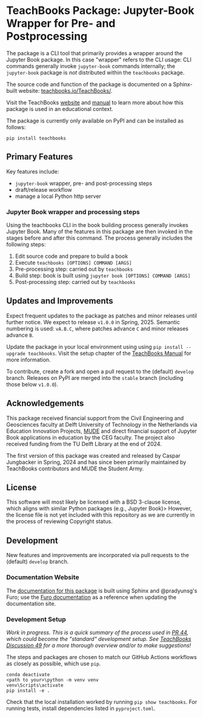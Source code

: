 # TeachBooks Package: Jupyter-Book Wrapper for Pre- and Postprocessing

The package is a CLI tool that primarily provides a wrapper around the Jupyter Book package. In this case "wrapper" refers to the CLI usage: CLI commands generally invoke `jupyter-book` commands internally; the `jupyter-book` package is _not_ distributed within the `teachbooks` package.

The source code and function of the package is documented on a Sphinx-built website: [teachbooks.io/TeachBooks/](https://teachbooks.io/TeachBooks/).

Visit the TeachBooks [website](https://teachbooks.io) and [manual](https://teachbooks.io) to learn more about how this package is used in an educational context.

The package is currently only available on PyPI and can be installed as follows:

```
pip install teachbooks
```

## Primary Features

Key features include:
- `jupyter-book` wrapper, pre- and post-processing steps
- draft/release workflow
- manage a local Python http server

### Jupyter Book wrapper and processing steps

Using the teachbooks CLI in the book building process generally invokes Jupyter Book. Many of the features in this package are then invoked in the stages before and after this command. The process generally includes the following steps:

1. Edit source code and prepare to build a book
2. Execute `teachbooks [OPTIONS] COMMAND [ARGS]`
3. Pre-processing step: carried out by `teachbooks`
4. Build step: book is built using `jupyter book [OPTIONS] COMMAND [ARGS]`
5. Post-processing step: carried out by `teachbooks`

## Updates and Improvements

Expect frequent updates to the package as patches and minor releases until further notice. We expect to release `v1.0.0` in Spring, 2025. Semantic numbering is used: `vA.B.C`, where patches advance `C` and minor releases advance `B`.

Update the package in your local environment using using `pip install --upgrade teachbooks`. Visit the setup chapter of the [TeachBooks Manual](https://teachbooks.io/manual/installation-and-setup/overview.html) for more information.

To contribute, create a fork and open a pull request to the (default) `develop` branch. Releases on PyPI are merged into the `stable` branch (including those below `v1.0.0`).

## Acknowledgements

This package received financial support from the Civil Engineering and Geosciences faculty at Delft University of Technology in the Netherlands via Education Innovation Projects, [MUDE](https://mude.citg.tudelft.nl) and direct financial support of Jupyter Book applications in education by the CEG faculty. The project also received funding from the TU Delft Library at the end of 2024.

The first version of this package was created and released by Caspar Jungbacker in Spring, 2024 and has since been primarily maintained by TeachBooks contributors and MUDE the Student Army.

## License

This software will most likely be licensed with a BSD 3-clause license, which aligns with similar Python packages (e.g., Jupyter Book)> However, the license file is not yet included with this repository as we are currently in the process of reviewing Copyright status.

## Development

New features and improvements are incorporated via pull requests to the (default) `develop` branch. 

### Documentation Website

The [documentation for this package](https://teachbooks.io/teachbooks) is built using Sphinx and @pradyunsg's Furo; use the [Furo documentation](https://pradyunsg.me/furo/#) as a reference when updating the documentation site.

### Development Setup

_Work in progress. This is a quick summary of the process used in [PR 44](https://github.com/TeachBooks/TeachBooks/pull/44), which could become the "standard" development setup. See [TeachBooks Discussion 49](https://github.com/TeachBooks/TeachBooks/discussions/49) for a more thorough overview and/or to make suggestions!_

The steps and packages are chosen to match our GitHub Actions workflows as closely as possible, which use `pip`. 

```
conda deactivate
<path to your>\python -m venv venv
venv\Scripts\activate
pip install -e .
```

Check that the local installation worked by running `pip show teachbooks`. For running tests, install dependencies listed in `pyproject.toml`.